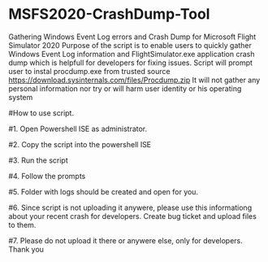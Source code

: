 # MSFS2020-CrashDump-Tool
Gathering Windows Event Log errors and Crash Dump for Microsoft Flight Simulator 2020
Purpose of the script is to enable users to quickly gather Windows Event Log information and FlightSimulator.exe application crash dump which is helpfull for developers for fixing issues.
Script will prompt user to instal procdump.exe from trusted source https://download.sysinternals.com/files/Procdump.zip
It will not gather any personal information nor try or will harm user identity or his operating system


#How to use script.

#1. Open Powershell ISE as administrator.

#2. Copy the script into the powershell ISE

#3. Run the script

#4. Follow the prompts

#5. Folder with logs should be created and open for you.

#6. Since script is not uploading it anywere, please use this informationg about your recent crash for developers. Create bug ticket and upload files to them.

#7. Please do not upload it there or anywere else, only for developers. Thank you
